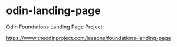 # odin-landing-page

Odin Foundations Landing Page Project:

https://www.theodinproject.com/lessons/foundations-landing-page
